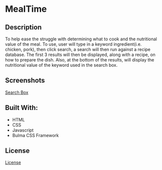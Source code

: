 # MealTime

## Description
To help ease the struggle with determining what to cook and the nutritional value of the meal. To use, user will type in a keyword ingredient(i.e. chicken, pork), then click search, a search will then run against a recipe database. The first 3 results will then be displayed, along with a recipe, on how to prepare the dish. Also, at the bottom of the results, will display the nutritional value of the keyword used in the search box.

## Screenshots

<a href="./images/Search.png">Search Box</a>

## Built With:

- HTML
- CSS
- Javascript
- Bulma CSS Framework

## License

<a href="./LICENSE">License</a>
